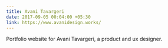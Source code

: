 ```yaml
---
title: Avani Tavargeri
date: 2017-09-05 00:04:00 +05:30
link: https://www.avanidesign.works/
---
```


Portfolio website for Avani Tavargeri, a product and ux designer.